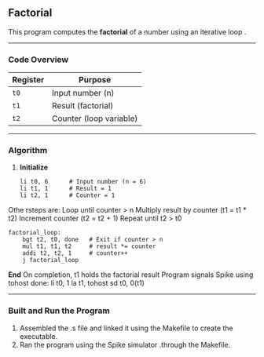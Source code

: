 ## Factorial  
This program computes the **factorial** of a number using an iterative loop  .  

---

### Code Overview

| Register | Purpose |
|----------|---------|
| `t0`     | Input number (n) |
| `t1`     | Result (factorial) |
| `t2`     | Counter (loop variable) |

---

### Algorithm

1. **Initialize**
   ```assembly
   li t0, 6      # Input number (n = 6)
   li t1, 1      # Result = 1
   li t2, 1      # Counter = 1
   ```

Othe rsteps are:
Loop until counter > n
Multiply result by counter (t1 = t1 * t2)
Increment counter (t2 = t2 + 1)
Repeat until t2 > t0
```assembly
factorial_loop:
    bgt t2, t0, done   # Exit if counter > n
    mul t1, t1, t2     # result *= counter
    addi t2, t2, 1     # counter++
    j factorial_loop
   ```
**End**
On completion, t1 holds the factorial result
Program signals Spike using tohost
done:
    li t0, 1
    la t1, tohost
    sd t0, 0(t1)

---

### Built and Run the Program 
1. Assembled the .s file and linked it using the Makefile to create the executable. 
2. Ran the program using the Spike simulator .through the Makefile.